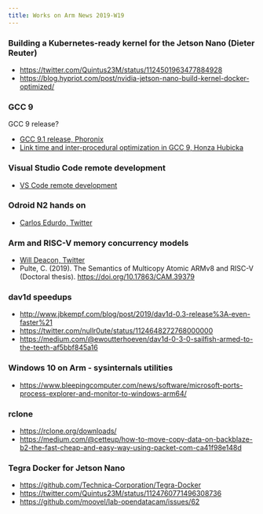 ```yaml
---
title: Works on Arm News 2019-W19
---
```


### Building a Kubernetes-ready kernel for the Jetson Nano (Dieter Reuter)

* https://twitter.com/Quintus23M/status/1124501963477884928
* https://blog.hypriot.com/post/nvidia-jetson-nano-build-kernel-docker-optimized/

### GCC 9

GCC 9 release?  

* [GCC 9.1 release, Phoronix](https://www.phoronix.com/scan.php?page=news_item&px=GCC-9.1-Compiler-Released)
* [Link time and inter-procedural optimization in GCC 9, Honza Hubicka](http://hubicka.blogspot.com/2019/05/gcc-9-link-time-and-inter-procedural.html)

### Visual Studio Code remote development

* [VS Code remote development](https://code.visualstudio.com/blogs/2019/05/02/remote-development)

### Odroid N2 hands on

* [Carlos Edurdo, Twitter](https://twitter.com/carlosedp/status/1124419018440486914)

### Arm and RISC-V memory concurrency models

* [Will Deacon, Twitter](https://twitter.com/WillDeacon/status/1124396105792462848)
* Pulte, C. (2019). The Semantics of Multicopy Atomic ARMv8 and RISC-V (Doctoral thesis). https://doi.org/10.17863/CAM.39379

### dav1d speedups

* http://www.jbkempf.com/blog/post/2019/dav1d-0.3-release%3A-even-faster%21
* https://twitter.com/nullr0ute/status/1124648272768000000
* https://medium.com/@ewoutterhoeven/dav1d-0-3-0-sailfish-armed-to-the-teeth-af5bbf845a16  

### Windows 10 on Arm - sysinternals utilities

* https://www.bleepingcomputer.com/news/software/microsoft-ports-process-explorer-and-monitor-to-windows-arm64/

### rclone

* https://rclone.org/downloads/
* https://medium.com/@cetteup/how-to-move-copy-data-on-backblaze-b2-the-fast-cheap-and-easy-way-using-packet-com-ca41f98e148d

### Tegra Docker for Jetson Nano

* https://github.com/Technica-Corporation/Tegra-Docker
* https://twitter.com/Quintus23M/status/1124760771496308736
* https://github.com/moovel/lab-opendatacam/issues/62
